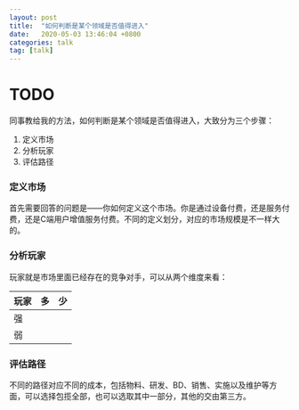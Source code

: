 ```yaml
---
layout: post
title:  "如何判断是某个领域是否值得进入"
date:   2020-05-03 13:46:04 +0800
categories: talk
tag: [talk]
---
```

# TODO

同事教给我的方法，如何判断是某个领域是否值得进入，大致分为三个步骤：

1. 定义市场
1. 分析玩家
1. 评估路径

<!-- more -->

### 定义市场
首先需要回答的问题是——你如何定义这个市场。你是通过设备付费，还是服务付费，还是C端用户增值服务付费。不同的定义划分，对应的市场规模是不一样大的。

### 分析玩家
玩家就是市场里面已经存在的竞争对手，可以从两个维度来看：

| 玩家 | 多 | 少 |
| --- | --- | --- |
| 强 |  |  |
| 弱 |  |  |


### 评估路径
不同的路径对应不同的成本，包括物料、研发、BD、销售、实施以及维护等方面，可以选择包揽全部，也可以选取其中一部分，其他的交由第三方。
